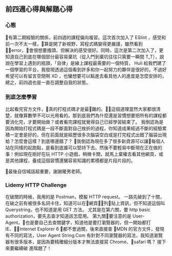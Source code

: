 ## 前四週心得與解題心得
### 心態
有第二期經驗的關係，前四週的課程偏向複習。這次首次加入了 ESlint ，感受和前一次不太一樣，算是開了新視野，寫程式碼變得更嚴謹，雖然看到 error，會很想要搔頭，但解決的感受很好。同時，這次是第二次加入了，更知道自己到底在哪個部分最容易棄坑（從入門到棄坑往往只需要一瞬間 T_T），說說在學習上遇到的瓶頸，「自律」是線上課程最需要的一個特質， Huli 給我們建了一個學習的平台，我發現透過這個看到許多和你一起努力的夥伴是很好的，不過好希望可以有留言空間啊 XD ，也蠻想要可以點進去看其他人的進度是怎麼安排的，總之，前四週也是一直在調整自我的狀態。

### 到底怎麼學習
比起看完官方文件，真的打程式碼才是最難的。這個道理當然大家都很清楚，就像算數學不可以光用看的。那到底我們為什麼還是習慣想要把所有的課程都要消化完，才要開始做？或者看完課程就覺得自己已經學習結束了。
我倒認為是因為開始打程式碼是一段不斷面對自己挫折的過程，你知道成果經過不斷的經驗累積一定會是好的，但在前面就是經歷很多次腦袋空白或是打完程式出錯了腦袋出現蛤？怎麼會這樣？到底哪邊錯了？
我倒認為現在多了很多新資源可以讓每個人站在同樣的起跑點，是看到底誰可以堅持下去。然後不要輕易中斷現在正在做的事！例如現在剛好在玩 HTTP 小遊戲，稍微卡關，就馬上棄權去看其他網頁，或是其他課程，養成這個習慣還蠻容易知識的累積都是片段片段的。

最後自信喊話超重要，謝謝暖男老師。

### Lidemy HTTP Challenge
在破關的時候，我用的是 Postman，模擬 HTTP request。
一路先破到了十關，在破之前有被很多名詞卡住，知道可以在網頁列貼上資訊，但不知道這個叫 Querystring，也不知道是用 GET 方法。
尤其是在第六關，要 http basic authorization，要先去查才知道該怎麼用。
第九關要注意的是 User-Agent，也是要自己去查關鍵字，知道他是要打瀏覽器的，但一開始都打 IE、Internet Explorer 6 都不會過關，後來直接查 MDN 的官方文件，發現有不同的寫法，User Agent String.Com 有針對不同瀏覽器的寫法，我知道瀏覽器有很多版本，是因為要精確細分版本才無法直接寫 Chrome、safari 嗎？
接下來要繼續破 進階題了！